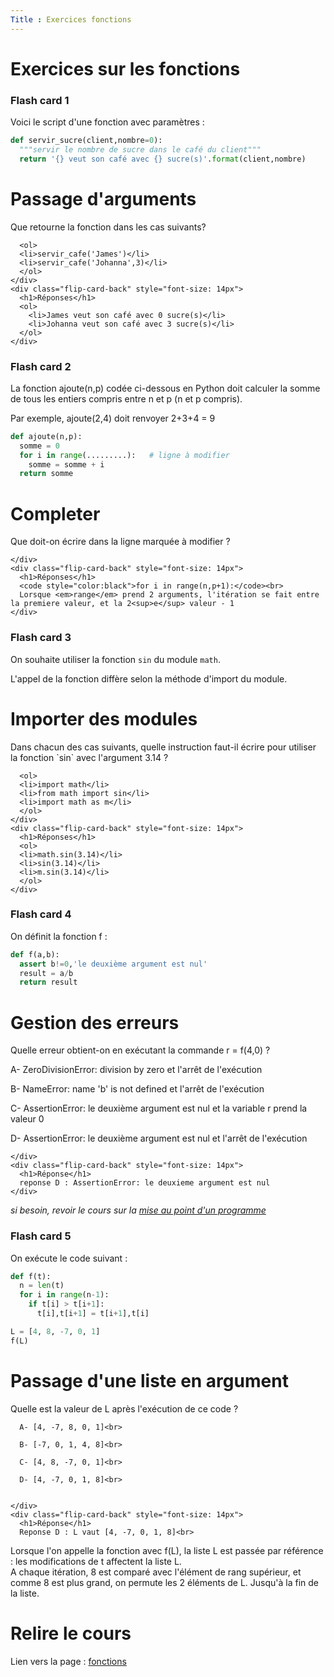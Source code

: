 ```yaml
---
Title : Exercices fonctions
---
```


# Exercices sur les fonctions

### Flash card 1

Voici le script d'une fonction avec paramètres : 

```python
def servir_sucre(client,nombre=0):
  """servir le nombre de sucre dans le café du client"""
  return '{} veut son café avec {} sucre(s)'.format(client,nombre)
```

<div class="flip-card">
  <div class="flip-card-inner">
    <div class="flip-card-front" style="font-size: 14px">
      <h1>Passage d'arguments</h1>
      Que retourne la fonction dans les cas suivants?

      <ol>
      <li>servir_cafe('James')</li>
      <li>servir_cafe('Johanna',3)</li>
      </ol>
    </div>
    <div class="flip-card-back" style="font-size: 14px">
      <h1>Réponses</h1>
      <ol>
        <li>James veut son café avec 0 sucre(s)</li>
        <li>Johanna veut son café avec 3 sucre(s)</li>
      </ol>
    </div>
  </div>
</div>


### Flash card 2

La fonction ajoute(n,p) codée ci-dessous en Python doit calculer la somme de tous les entiers compris entre n et p (n et p compris).

Par exemple, ajoute(2,4) doit renvoyer 2+3+4 = 9

```python
def ajoute(n,p):
  somme = 0
  for i in range(.........):   # ligne à modifier
    somme = somme + i
  return somme
```

<div class="flip-card">
  <div class="flip-card-inner">
    <div class="flip-card-front" style="font-size: 14px">
      <h1>Completer</h1>
      Que doit-on écrire dans la ligne marquée à modifier ?


    </div>
    <div class="flip-card-back" style="font-size: 14px">
      <h1>Réponses</h1>
      <code style="color:black">for i in range(n,p+1):</code><br>
      Lorsque <em>range</em> prend 2 arguments, l'itération se fait entre la premiere valeur, et la 2<sup>e</sup> valeur - 1
    </div>
  </div>
</div>

### Flash card 3
On souhaite utiliser la fonction `sin` du module `math`.

L'appel de la fonction diffère selon la méthode d'import du module. 







<div class="flip-card">
  <div class="flip-card-inner">
    <div class="flip-card-front" style="font-size: 14px">
      <h1>Importer des modules</h1>
      Dans chacun des cas suivants, quelle instruction faut-il écrire pour utiliser la fonction `sin` avec l'argument 3.14 ?

      <ol>
      <li>import math</li>
      <li>from math import sin</li>
      <li>import math as m</li>
      </ol>
    </div>
    <div class="flip-card-back" style="font-size: 14px">
      <h1>Réponses</h1>
      <ol>
      <li>math.sin(3.14)</li>
      <li>sin(3.14)</li>
      <li>m.sin(3.14)</li>
      </ol>
    </div>
  </div>
</div>

### Flash card 4

On définit la fonction f :

```python
def f(a,b):
  assert b!=0,'le deuxième argument est nul'
  result = a/b
  return result
```


<div class="flip-card">
  <div class="flip-card-inner">
    <div class="flip-card-front" style="font-size: 14px">
      <h1>Gestion des erreurs</h1>
      <p>
      Quelle erreur obtient-on en exécutant la commande r = f(4,0) ?</p>
      <p>
        A- ZeroDivisionError: division by zero et l'arrêt de l'exécution<br>

B- NameError: name 'b' is not defined et l'arrêt de l'exécution<br>

C- AssertionError: le deuxième argument est nul et la variable r prend la valeur 0<br>

D- AssertionError: le deuxième argument est nul et l'arrêt de l'exécution
      </p>


    </div>
    <div class="flip-card-back" style="font-size: 14px">
      <h1>Réponse</h1>
      reponse D : AssertionError: le deuxieme argument est nul
    </div>
  </div>
</div>

*si besoin, revoir le cours sur la [mise au point d'un programme](docs/NSI/langages/page5/)*

### Flash card 5
On exécute le code suivant :

```python
def f(t):
  n = len(t)
  for i in range(n-1):
    if t[i] > t[i+1]:
      t[i],t[i+1] = t[i+1],t[i]

L = [4, 8, -7, 0, 1]
f(L)
```






<div class="flip-card">
  <div class="flip-card-inner">
    <div class="flip-card-front" style="font-size: 14px">
      <h1>Passage d'une liste en argument</h1>
      <p>
      Quelle est la valeur de L après l'exécution de ce code ?</p>


      A- [4, -7, 8, 0, 1]<br>

      B- [-7, 0, 1, 4, 8]<br>

      C- [4, 8, -7, 0, 1]<br>

      D- [4, -7, 0, 1, 8]<br>


    </div>
    <div class="flip-card-back" style="font-size: 14px">
      <h1>Réponse</h1>
      Reponse D : L vaut [4, -7, 0, 1, 8]<br>
Lorsque l'on appelle la fonction avec f(L), la liste L est passée par référence : les modifications de t affectent la liste L.<br>
A chaque itération, 8 est comparé avec l'élément de rang supérieur, et comme 8 est plus grand, on permute les 2 éléments de L. Jusqu'à la fin de la liste.
    </div>
  </div>
</div>

# Relire le cours
Lien vers la page : <a href="/docs/python/pages/fonctions/page1/">fonctions</a>


<script>
let selector, cards, makeActive;
let elems = [];
var check = false;

selector = '.flip-card';

cards = document.querySelectorAll(selector);


makeActive = function () {
    /* attention petite erreur de script
    pour que ca fonctionne il faut un nombre impair de cartes
    */ 
    for (let i = 0; i < cards.length; i++){
      check=!check;
      //console.log(cards[i].childNodes[1].classList);
      elems[i] = cards[i].childNodes[1];
      elems[i].classList.remove('active');
      }
    if (check) {
    this.childNodes[1].classList.add('active');}
};

for (let i = 0; i < cards.length; i++)
    cards[i].addEventListener('mousedown', makeActive);
</script>
